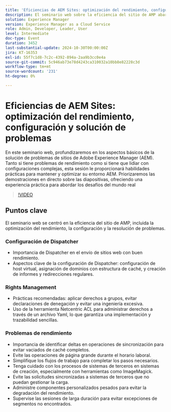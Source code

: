```yaml
---
title: 'Eficiencias de AEM Sites: optimización del rendimiento, configuración y solución de problemas'
description: El seminario web sobre la eficiencia del sitio de AMP abarcó la optimización del rendimiento, la configuración de Dispatcher, las prácticas recomendadas de administración de derechos y las estrategias para abordar los problemas de rendimiento.
solution: Experience Manager
version: Experience Manager as a Cloud Service
role: Admin, Developer, Leader, User
level: Intermediate
doc-type: Event
duration: 3452
last-substantial-update: 2024-10-30T00:00:00Z
jira: KT-16353
exl-id: 55f7c1d8-7c2c-4392-894a-2aa9b3cc0e4a
source-git-commit: 5c946ab73e78d4243ca310032a10bb8e82228c3d
workflow-type: tm+mt
source-wordcount: '231'
ht-degree: 0%

---
```


# Eficiencias de AEM Sites: optimización del rendimiento, configuración y solución de problemas

En este seminario web, profundizaremos en los aspectos básicos de la solución de problemas de sitios de Adobe Experience Manager (AEM). Tanto si tiene problemas de rendimiento como si tiene que lidiar con configuraciones complejas, esta sesión le proporcionará habilidades prácticas para mantener y optimizar su entorno AEM. Priorizaremos las demostraciones en directo sobre las diapositivas, ofreciendo una experiencia práctica para abordar los desafíos del mundo real&#x200B;

>[!VIDEO](https://video.tv.adobe.com/v/3435114/?learn=on)

## Puntos clave

El seminario web se centró en la eficiencia del sitio de AMP, incluida la optimización del rendimiento, la configuración y la resolución de problemas.

### Configuración de Dispatcher

* Importancia de Dispatcher en el envío de sitios web con buen rendimiento.
* Aspectos clave de la configuración de Dispatcher: configuración de host virtual, asignación de dominios con estructura de caché, y creación de informes y redirecciones regulares.

### Rights Management

* Prácticas recomendadas: aplicar derechos a grupos, evitar declaraciones de denegación y evitar una ingeniería excesiva.
* Uso de la herramienta Netcentric ACL para administrar derechos a través de un archivo Yaml, lo que garantiza una implementación y trazabilidad sencillas.

### Problemas de rendimiento

* Importancia de identificar deltas en operaciones de sincronización para evitar vaciados de caché completos.
* Evite las operaciones de página grande durante el horario laboral.
* Simplifique los flujos de trabajo para completar los pasos necesarios.
* Tenga cuidado con los procesos de sistemas de terceros en sistemas de creación, especialmente con herramientas como ImageMagick.
* Evite las solicitudes sincronizadas a sistemas de terceros que no puedan gestionar la carga.
* Administre componentes personalizados pesados para evitar la degradación del rendimiento.
* Supervise las sesiones de larga duración para evitar excepciones de segmentos no encontrados.
